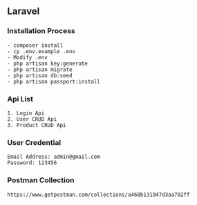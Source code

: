 ## Laravel

### Installation Process
    - composer install
    - cp .env.example .env
    - Modify .env
    - php artisan key:generate
    - php artisan migrate
    - php artisan db:seed
    - php artisan passport:install
 
### Api List
    1. Login Api
    2. User CRUD Api
    3. Product CRUD Api

### User Credential
    Email Address: admin@gmail.com
    Password: 123456

### Postman Collection
    https://www.getpostman.com/collections/a468b131947d3aa702ff